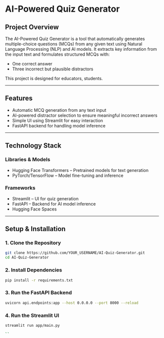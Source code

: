 
# **AI-Powered Quiz Generator**  

## **Project Overview**  
The AI-Powered Quiz Generator is a tool that automatically generates multiple-choice questions (MCQs) from any given text using Natural Language Processing (NLP) and AI models. It extracts key information from the input text and formulates structured MCQs with:  
- One correct answer  
- Three incorrect but plausible distractors  

This project is designed for educators, students.  

---

## **Features**  
- Automatic MCQ generation from any text input  
- AI-powered distractor selection to ensure meaningful incorrect answers  
- Simple UI using Streamlit for easy interaction  
- FastAPI backend for handling model inference   

---

## **Technology Stack**  

### **Libraries & Models**  
- Hugging Face Transformers – Pretrained models for text generation  
- PyTorch/TensorFlow – Model fine-tuning and inference  

### **Frameworks**  
- Streamlit – UI for quiz generation  
- FastAPI – Backend for AI model inference  
- Hugging Face Spaces

---

## **Setup & Installation**  

### **1. Clone the Repository**  
```bash
git clone https://github.com/YOUR_USERNAME/AI-Quiz-Generator.git
cd AI-Quiz-Generator
```

### **2. Install Dependencies**  
```bash
pip install -r requirements.txt
```

### **3. Run the FastAPI Backend**  
```bash
uvicorn api.endpoints:app --host 0.0.0.0 --port 8000 --reload
```

### **4. Run the Streamlit UI**  
```bash
streamlit run app/main.py

``

